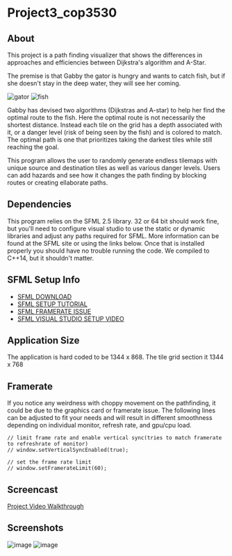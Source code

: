 # Project3_cop3530

## About
This project is a path finding visualizer that shows the differences in approaches and efficiencies between Dijkstra's algorithm and A-Star. 

The premise is that Gabby the gator is hungry and wants to catch fish, but if she doesn't stay in the deep water, they will see her coming.

![gator](https://user-images.githubusercontent.com/109101463/235012862-6f90875f-9c09-4ea4-a07f-48394df213c0.png)	![fish](https://user-images.githubusercontent.com/109101463/235012881-75af20df-a5a7-442c-bca9-a41b3bd35714.png)


Gabby has devised two algorithms (Dijkstras and A-star) to help her find the optimal route to the fish. 
Here the optimal route is not necessarily the shortest distance.
Instead each tile on the grid has a depth associated with it, or a danger level (risk of being seen by the fish) and is colored to match. The optimal path is one that 
prioritizes taking the darkest tiles while still reaching the goal.

This program allows the user to randomly generate endless tilemaps with unique source and destination tiles as well as various danger levels. 
Users can add hazards and see how it changes the path finding by blocking routes or creating ellaborate paths.


## Dependencies
This program relies on the SFML 2.5 library. 32 or 64 bit should work fine, but you'll need to configure visual studio to use the static or dynamic libraries
and adjust any paths required for SFML. More information can be found at the SFML site or using the links below. Once that is installed properly you should have no trouble running the code.
We compiled to C++14, but it shouldn't matter.

## SFML Setup Info
- [SFML DOWNLOAD](https://www.sfml-dev.org/download.php)
- [SFML SETUP TUTORIAL](https://www.sfml-dev.org/tutorials/2.5/start-vc.php)
- [SFML FRAMERATE ISSUE](https://www.sfml-dev.org/tutorials/2.5/window-window.php)
- [SFML VISUAL STUDIO SETUP VIDEO](https://www.youtube.com/watch?v=_VgRjlvGpPk)

## Application Size
The application is hard coded to be 1344 x 868. The tile grid section it 1344 x 768

## Framerate
If you notice any weirdness with choppy movement on the pathfinding, it could be due to the graphics card or framerate issue. The following lines can be adjusted to fit your needs and will result in different smoothness depending on individual monitor, refresh rate, and gpu/cpu load.
	
```
// limit frame rate and enable vertical sync(tries to match framerate to refreshrate of monitor)
// window.setVerticalSyncEnabled(true);

// set the frame rate limit
// window.setFramerateLimit(60);
 ```

## Screencast
[Project Video Walkthrough](https://youtu.be/DAgrOO41-c0)

## Screenshots
![image](https://user-images.githubusercontent.com/109101463/234973252-1c28ae3f-53dc-4e8d-99b3-d94d97f16c2f.png)
![image](https://user-images.githubusercontent.com/109101463/234973742-5532f3c7-eb3d-41ad-a69e-1098b9de7641.png)



